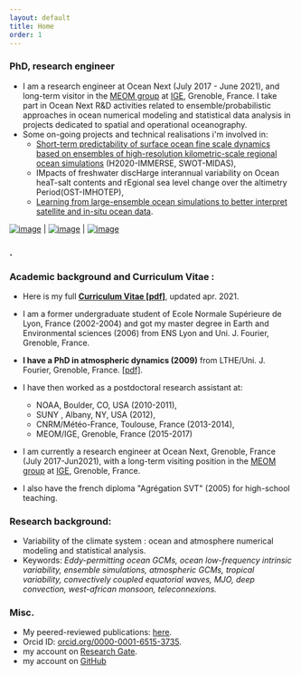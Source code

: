 ```yaml
---
layout: default
title: Home
order: 1
---
```



### **PhD, research engineer** 
* I am a research engineer at Ocean Next (July 2017 - June 2021), and  long-term visitor in the [MEOM group](https://meom-group.github.io/) at [IGE](http://www.ige-grenoble.fr/), Grenoble, France. I take part in Ocean Next R&D activities related to ensemble/probabilistic approaches in ocean numerical modeling and statistical data analysis in projects  dedicated to spatial and operational oceanography.
* Some on-going projects and technical realisations i'm involved in:
  * [Short-term predictability of  surface ocean fine scale dynamics based on ensembles of high-resolution kilometric-scale regional ocean simulations](https://github.com/ocean-next/MEDWEST60) (H2020-IMMERSE,  SWOT-MIDAS),
  * IMpacts of freshwater discHarge interannual variability on Ocean heaT-salt contents and rEgional sea level change over the altimetry Period(OST-IMHOTEP),
  *  [Learning from large-ensemble ocean simulations to better interpret satellite and in-situ ocean data](https://ocean-next.fr/expertise/ensembles/).

[![image]({{site.baseurl}}/img/SL_3.png)](http://stephanieleroux.github.io) | [![image]({{site.baseurl}}/img/ensemble.png)](https://stephanieleroux.github.io) | [![image]({{site.baseurl}}/img/hires.png)](https://stephanieleroux.github.io)

### .


### **Academic background and Curriculum Vitae** :
 - Here is my full  [**Curriculum Vitae [pdf]**](http://stephanieleroux.github.io/docs/CV_leroux_2021EN.pdf), updated apr. 2021. 

 - I am a former undergraduate student of Ecole Normale Supérieure de Lyon, France (2002-2004) and got my master degree in Earth and Environmental sciences (2006) from ENS Lyon and Uni. J. Fourier, Grenoble, France.

 - **I have a PhD in atmospheric dynamics (2009)** from  LTHE/Uni. J. Fourier, Grenoble, France. [[pdf]](https://tel.archives-ouvertes.fr/tel-00434322/).
  
 - I have then worked as a postdoctoral research assistant at:
      - NOAA, Boulder, CO, USA (2010-2011),
      - SUNY , Albany, NY, USA (2012),
      - CNRM/Météo-France, Toulouse, France (2013-2014),
      - MEOM/IGE, Grenoble, France (2015-2017)

 - I am currently a research engineer at  Ocean Next, Grenoble, France (July 2017-Jun2021),  with a long-term visiting position in the [MEOM group](https://meom-group.github.io/) at [IGE](http://www.ige-grenoble.fr/), Grenoble, France.
  
 - I also have the french diploma "Agrégation SVT" (2005) for  high-school teaching. 

### **Research background**:
  - Variability of the climate system : ocean and atmosphere numerical modeling and statistical analysis. 
  - Keywords: *Eddy-permitting ocean GCMs, ocean low-frequency intrinsic variability, ensemble simulations, atmospheric GCMs, tropical variability, convectively coupled equatorial waves, MJO, deep convection, west-african monsoon, teleconnexions.*

### **Misc**.
 - My peered-reviewed publications: [here](https://stephanieleroux.github.io/publications/).
 - Orcid ID: [orcid.org/0000-0001-6515-3735](http://orcid.org/orcid.org/0000-0001-6515-3735).
 - my account on [Research Gate](http://www.researchgate.net/profile/Stephanie_Leroux).
 - my account on [GitHub](https://github.com/stephanieleroux)
